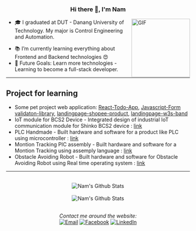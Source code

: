 <div align="center">

### Hi there 👋, I'm Nam

</div>

<img align="right" alt="GIF" height="160px" height="160px" src="https://media.giphy.com/media/bcKmIWkUMCjVm/giphy.gif" />

- 🎓 I graduated at DUT - Danang University of Technology. My major is Control Engineering and Automation.
<!-- - 👨‍💻 I’m currently working on web development technologies like JavaScript, React, MERN Stack etc. -->
- 📚 I’m currently learning everything about Frontend and Backend technologies 😍
- 🎯 Future Goals: Learn more technologies - Learning to become a full-stack developer.
<!-- - ⚡ Fun facts: I love to play the game & code. -->

---

## Project for learning

- Some pet project web application: [React-Todo-App](https://www.example.com), [Javascript-Form validaton-library](https://github.com/nhim411/form-validation), [landingpage-shopee-product](https://www.example.com), [landingpage-w3s-band](https://github.com/nhim411/w3s-band-clone)
- IoT module for BCS2 Device - Integrated design of industrial IoT communication module for Shinko BCS2 device : [link](https://github.com/nhim411/IoT-module-for-BCS2)
- PLC Handmade - Built hardware and software for a product like PLC using microcontroller : [link](https://github.com/nhim411/scada-plc-handmade)
- Montion Tracking PIC assembly  - Built hardware and software for a Montion Tracking using assemply language : [link](https://github.com/nhim411/montion-tracking-pic-assembly)
- Obstacle Avoiding Robot  - Built hardware and software for Obstacle Avoiding Robot using Real time operating system  : [link](https://github.com/nhim411/Obstacle-Avoiding-Robot)

---

<div align="center">
</br>
<img align="center" src="https://github-readme-stats.vercel.app/api?username=nhim411&include_all_commits=true&count_private=true&show_icons=true&line_height=20&title_color=D93A7C&icon_color=F7D747&text_color=A9FEF7&bg_color=0,000000,141321" alt="Nam's Github Stats">
</br>
</br>

<img align="center" src="https://github-readme-stats.vercel.app/api/top-langs/?username=nhim411&theme=tokyonight" alt="Nam's Github Stats">

</br>
</br>

<i>Contact me around the website:</i><br>
<a href="mailto:lehoainam1998@gmail.com" target="_blank"><img src="https://img.shields.io/badge/Gmail-D14836?style=flat-square&logo=gmail&logoColor=white" alt="Email"></a>
<a href="https://facebook.com/lhnam411/" target="_blank"><img src="https://img.shields.io/badge/Facebook-%231877F2.svg?&style=flat-square&logo=facebook&logoColor=white" alt="Facebook"></a>
<a href="https://www.linkedin.com/in/nhim411/" target="_blank"><img src="https://img.shields.io/badge/LinkedIn-%230077B5.svg?&style=flat-square&logo=linkedin&logoColor=white" alt="LinkedIn"></a>
</div>
</br>
